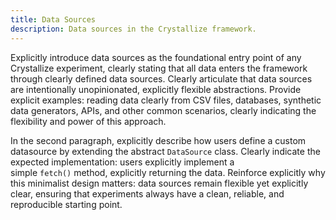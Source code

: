 ```yaml
---
title: Data Sources
description: Data sources in the Crystallize framework.
---
```


Explicitly introduce data sources as the foundational entry point of any Crystallize experiment, clearly stating that all data enters the framework through clearly defined data sources. Clearly articulate that data sources are intentionally unopinionated, explicitly flexible abstractions. Provide explicit examples: reading data clearly from CSV files, databases, synthetic data generators, APIs, and other common scenarios, clearly indicating the flexibility and power of this approach.

In the second paragraph, explicitly describe how users define a custom datasource by extending the abstract `DataSource` class. Clearly indicate the expected implementation: users explicitly implement a simple `fetch()` method, explicitly returning the data. Reinforce explicitly why this minimalist design matters: data sources remain flexible yet explicitly clear, ensuring that experiments always have a clean, reliable, and reproducible starting point.
